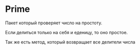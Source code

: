 # Prime

Пакет который проверяет число на простоту.

Если делиться только на себя и еденицу, то оно простое.

Так же есть метод, который возвращает все делители числа
